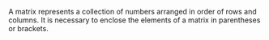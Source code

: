 A matrix represents a collection of numbers arranged in order of rows and columns. It is necessary to enclose the elements of a matrix in parentheses or brackets.


